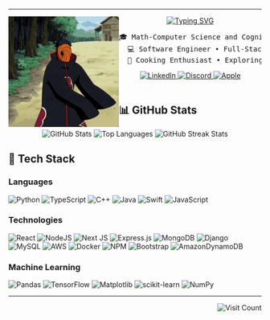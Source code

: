 ___
<div align="center">
  <img src="./tobi.gif" alt="tobi" width="220px" align="left"/>
<a href="https://git.io/typing-svg"><img src="https://readme-typing-svg.demolab.com?font=Fira+Code&weight=500&size=26&pause=1000&color=763EC6&center=true&multiline=true&repeat=false&width=600&height=80&lines=Hello+I+am+Chris!;Tech+enthusiast+with+a+touch+of+magic." alt="Typing SVG" /></a>
  <pre>🎓 Math-Computer Science and Cognitive Science ML Student at <a href="https://www.ucsd.edu" target="_blank">UC San Diego</a>
  💻 Software Engineer • Full-Stack • Machine Learning
  🍳 Cooking Enthusiast • Exploring Culinary Creativity</pre>
  <a href="https://www.linkedin.com/in/christopher-rebollar-ramirez/" target="_blank">
  <img src="https://img.shields.io/badge/linkedin-%230077B5.svg?style=for-the-badge&logo=linkedin&logoColor=white" alt="LinkedIn" />
</a>
<a href="https://discord.com/users/443200364926205979" target="_blank">
  <img src="https://img.shields.io/badge/Discord-%235865F2.svg?style=for-the-badge&logo=discord&logoColor=white" alt="Discord" />
</a>
<a href="mailto:christopherrebollar0@icloud.com">
  <img src="https://img.shields.io/badge/Apple-%23000000.svg?style=for-the-badge&logo=apple&logoColor=white" alt="Apple">
</a>
</div>

<br>

## 📊 GitHub Stats

<div align="center">
<img src="https://github-readme-stats.vercel.app/api?username=crebollarramirez&theme=midnight-purple&hide_border=false&include_all_commits=false&count_private=false" alt="GitHub Stats" height="190px"/>
<img src="https://github-readme-stats.vercel.app/api/top-langs/?username=crebollarramirez&theme=midnight-purple&hide_border=false&include_all_commits=false&count_private=false&layout=compact" alt="Top Languages" height="190px"/>
<img  src="https://github-readme-streak-stats.herokuapp.com/?user=crebollarramirez&theme=midnight-purple&hide_border=false" alt="GitHub Streak Stats" height="190px"/>
</div>

## 🧠 Tech Stack
### Languages

![Python](https://img.shields.io/badge/python-3670A0?style=for-the-badge&logo=python&logoColor=ffdd54)
![TypeScript](https://img.shields.io/badge/typescript-%23007ACC.svg?style=for-the-badge&logo=typescript&logoColor=white)
![C++](https://img.shields.io/badge/c++-%2300599C.svg?style=for-the-badge&logo=c%2B%2B&logoColor=white)
![Java](https://img.shields.io/badge/java-%23ED8B00.svg?style=for-the-badge&logo=openjdk&logoColor=white)
![Swift](https://img.shields.io/badge/swift-F54A2A?style=for-the-badge&logo=swift&logoColor=white)
![JavaScript](https://img.shields.io/badge/javascript-%23323330.svg?style=for-the-badge&logo=javascript&logoColor=%23F7DF1E)

### Technologies

![React](https://img.shields.io/badge/react-%2320232a.svg?style=for-the-badge&logo=react&logoColor=%2361DAFB)
![NodeJS](https://img.shields.io/badge/node.js-6DA55F?style=for-the-badge&logo=node.js&logoColor=white)
![Next JS](https://img.shields.io/badge/Next-black?style=for-the-badge&logo=next.js&logoColor=white)
![Express.js](https://img.shields.io/badge/express.js-%23404d59.svg?style=for-the-badge&logo=express&logoColor=%2361DAFB)
![MongoDB](https://img.shields.io/badge/MongoDB-%234ea94b.svg?style=for-the-badge&logo=mongodb&logoColor=white)
![Django](https://img.shields.io/badge/django-%23092E20.svg?style=for-the-badge&logo=django&logoColor=white)
![MySQL](https://img.shields.io/badge/mysql-4479A1.svg?style=for-the-badge&logo=mysql&logoColor=white)
![AWS](https://img.shields.io/badge/AWS-%23FF9900.svg?style=for-the-badge&logo=amazon-aws&logoColor=white)
![Docker](https://img.shields.io/badge/docker-%230db7ed.svg?style=for-the-badge&logo=docker&logoColor=white)
![NPM](https://img.shields.io/badge/NPM-%23CB3837.svg?style=for-the-badge&logo=npm&logoColor=white)
![Bootstrap](https://img.shields.io/badge/bootstrap-%238511FA.svg?style=for-the-badge&logo=bootstrap&logoColor=white)
![AmazonDynamoDB](https://img.shields.io/badge/Amazon%20DynamoDB-4053D6?style=for-the-badge&logo=Amazon%20DynamoDB&logoColor=white)

### Machine Learning

![Pandas](https://img.shields.io/badge/pandas-%23150458.svg?style=for-the-badge&logo=pandas&logoColor=white)
![TensorFlow](https://img.shields.io/badge/TensorFlow-%23FF6F00.svg?style=for-the-badge&logo=TensorFlow&logoColor=white)
![Matplotlib](https://img.shields.io/badge/Matplotlib-%23ffffff.svg?style=for-the-badge&logo=Matplotlib&logoColor=black)
![scikit-learn](https://img.shields.io/badge/scikit--learn-%23F7931E.svg?style=for-the-badge&logo=scikit-learn&logoColor=white)
![NumPy](https://img.shields.io/badge/numpy-%23013243.svg?style=for-the-badge&logo=numpy&logoColor=white)

---
<a href="https://visitcount.itsvg.in">
  <img align="right"src="https://visitcount.itsvg.in/api?id=crebollarramirez&icon=6&color=11" alt="Visit Count" />
</a>

<!-- For typing svg -->

<!-- https://readme-typing-svg.demolab.com/demo/?weight=500&size=26&color=763EC6&center=true&multiline=true&repeat=false&width=600&height=80&lines=Hello+I+am+Chris!;Tech+enthusiast+with+a+touch+of+magic. -->
